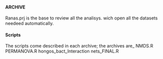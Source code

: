 #### ARCHIVE 
Ranas.prj is the base to review all the analisys. wich open all the datasets needeed
automatically.
#### Scripts
The scripts come described in each archive; the archives are_
            NMDS.R
            PERMANOVA.R
            hongos_bact_Interaction nets_FINAL.R
